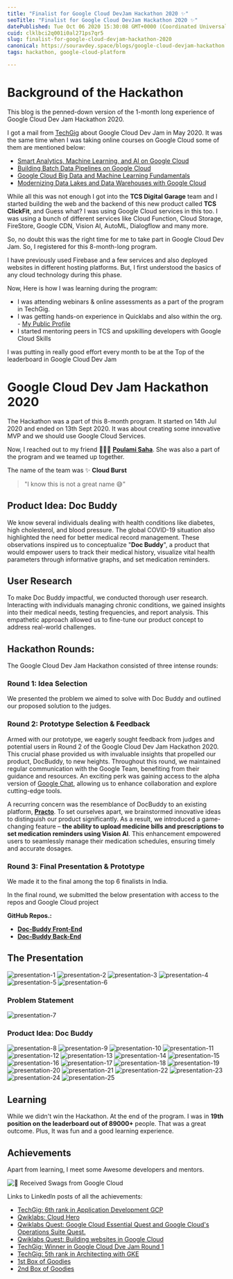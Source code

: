 ```yaml
---
title: "Finalist for Google Cloud DevJam Hackathon 2020 ✨"
seoTitle: "Finalist for Google Cloud DevJam Hackathon 2020 ✨"
datePublished: Tue Oct 06 2020 15:30:08 GMT+0000 (Coordinated Universal Time)
cuid: clklbci2q001i0al271ps7qr5
slug: finalist-for-google-cloud-devjam-hackathon-2020
canonical: https://souravdey.space/blogs/google-cloud-devjam-hackathon
tags: hackathon, google-cloud-platform

---
```


# Background of the Hackathon

This blog is the penned-down version of the 1-month long experience of Google Cloud Dev Jam Hackathon 2020.

I got a mail from [TechGig](https://www.techgig.com) about Google Cloud Dev Jam in May 2020.
It was the same time when I was taking online courses on Google Cloud some of them are mentioned below:

- [Smart Analytics, Machine Learning, and AI on Google Cloud](https://coursera.org/share/98e092cc1e1f377d0e317b9147ff4f2f)
- [Building Batch Data Pipelines on Google Cloud](https://coursera.org/share/6d2f2a54f5fe2f76039f31f8d622dfd1)
- [Google Cloud Big Data and Machine Learning Fundamentals](https://coursera.org/share/f2ad79ec9aaa6812bfc0369fc4d67018)
- [Modernizing Data Lakes and Data Warehouses with Google Cloud](https://coursera.org/share/9abcd8b6cb755f8ebabfc28e26f78560)

While all this was not enough I got into the **TCS Digital Garage** team and I started building the web and the backend of this new product called **TCS ClickFit**, and Guess what? I was using Google Cloud services in this too.
I was using a bunch of different services like Cloud Function, Cloud Storage, FireStore, Google CDN, Vision AI, AutoML, Dialogflow and many more.

So, no doubt this was the right time for me to take part in Google Cloud Dev Jam. So, I registered for this 8-month-long program.

I have previously used Firebase and a few services and also deployed websites in different hosting platforms. But, I first understood the basics of any cloud technology during this phase.

Now, Here is how I was learning during the program:

- I was attending webinars & online assessments as a part of the program in TechGig.
- I was getting hands-on experience in Quicklabs and also within the org. - [My Public Profile](https://www.cloudskillsboost.google/public_profiles/1d322360-c921-424b-b21d-d5d1d4f9f012)
- I started mentoring peers in TCS and upskilling developers with Google Cloud Skills

I was putting in really good effort every month to be at the Top of the leaderboard in Google Cloud Dev Jam

# Google Cloud Dev Jam Hackathon 2020

The Hackathon was a part of this 8-month program. It started on 14th Jul 2020 and ended on 13th Sept 2020. It was about creating some innovative MVP and we should use Google Cloud Services.

Now, I reached out to my friend 👩🏻‍💻 [**Poulami Saha**](https://www.linkedin.com/in/poulami-saha-she-her-hers-5b2bab152/). She was also a part of the program and we teamed up together.

The name of the team was ✨ **Cloud Burst**

> "I know this is not a great name 😅"

## Product Idea: Doc Buddy

We know several individuals dealing with health conditions like diabetes, high cholesterol, and blood pressure. The global COVID-19 situation also highlighted the need for better medical record management. These observations inspired us to conceptualize "**Doc Buddy**", a product that would empower users to track their medical history, visualize vital health parameters through informative graphs, and set medication reminders.

## User Research

To make Doc Buddy impactful, we conducted thorough user research. Interacting with individuals managing chronic conditions, we gained insights into their medical needs, testing frequencies, and report analysis. This empathetic approach allowed us to fine-tune our product concept to address real-world challenges.

## Hackathon Rounds:

The Google Cloud Dev Jam Hackathon consisted of three intense rounds:

### Round 1: Idea Selection

We presented the problem we aimed to solve with Doc Buddy and outlined our proposed solution to the judges.

### Round 2: Prototype Selection & Feedback

Armed with our prototype, we eagerly sought feedback from judges and potential users in Round 2 of the Google Cloud Dev Jam Hackathon 2020. This crucial phase provided us with invaluable insights that propelled our product, DocBuddy, to new heights.
Throughout this round, we maintained regular communication with the Google Team, benefiting from their guidance and resources. An exciting perk was gaining access to the alpha version of [Google Chat](https://mail.google.com/chat/), allowing us to enhance collaboration and explore cutting-edge tools.

A recurring concern was the resemblance of DocBuddy to an existing platform, [**Practo**](https://www.practo.com/). To set ourselves apart, we brainstormed innovative ideas to distinguish our product significantly. As a result, we introduced a game-changing feature – **the ability to upload medicine bills and prescriptions to set medication reminders using Vision AI**. This enhancement empowered users to seamlessly manage their medication schedules, ensuring timely and accurate dosages.

### Round 3: Final Presentation & Prototype

We made it to the final among the top 6 finalists in India.

In the final round, we submitted the below presentation with access to the repos and Google Cloud project

**GitHub Repos.:**

- [**Doc-Buddy Front-End**](https://github.com/Souravdey777/Doc-Buddy)
- [**Doc-Buddy Back-End**](https://github.com/Souravdey777/Doc-Buddy-CloudFunctions)

## The Presentation

![presentation-1](https://souravdey.space/images/blogs/google-cloud-devjam-hackathon/Doc-Buddy%20Google%20Cloud%20Dev%20Jam%202020%20Round%203-1.jpg)
![presentation-2](https://souravdey.space/images/blogs/google-cloud-devjam-hackathon/Doc-Buddy%20Google%20Cloud%20Dev%20Jam%202020%20Round%203-2.jpg)
![presentation-3](https://souravdey.space/images/blogs/google-cloud-devjam-hackathon/Doc-Buddy%20Google%20Cloud%20Dev%20Jam%202020%20Round%203-3.jpg)
![presentation-4](https://souravdey.space/images/blogs/google-cloud-devjam-hackathon/Doc-Buddy%20Google%20Cloud%20Dev%20Jam%202020%20Round%203-4.jpg)
![presentation-5](https://souravdey.space/images/blogs/google-cloud-devjam-hackathon/Doc-Buddy%20Google%20Cloud%20Dev%20Jam%202020%20Round%203-5.jpg)
![presentation-6](https://souravdey.space/images/blogs/google-cloud-devjam-hackathon/Doc-Buddy%20Google%20Cloud%20Dev%20Jam%202020%20Round%203-6.jpg)

### Problem Statement

![presentation-7](https://souravdey.space/images/blogs/google-cloud-devjam-hackathon/Doc-Buddy%20Google%20Cloud%20Dev%20Jam%202020%20Round%203-7.jpg)

### Product Idea: Doc Buddy

![presentation-8](https://souravdey.space/images/blogs/google-cloud-devjam-hackathon/Doc-Buddy%20Google%20Cloud%20Dev%20Jam%202020%20Round%203-8.jpg)
![presentation-9](https://souravdey.space/images/blogs/google-cloud-devjam-hackathon/Doc-Buddy%20Google%20Cloud%20Dev%20Jam%202020%20Round%203-9.jpg)
![presentation-10](https://souravdey.space/images/blogs/google-cloud-devjam-hackathon/Doc-Buddy%20Google%20Cloud%20Dev%20Jam%202020%20Round%203-10.jpg)
![presentation-11](https://souravdey.space/images/blogs/google-cloud-devjam-hackathon/Doc-Buddy%20Google%20Cloud%20Dev%20Jam%202020%20Round%203-11.jpg)
![presentation-12](https://souravdey.space/images/blogs/google-cloud-devjam-hackathon/Doc-Buddy%20Google%20Cloud%20Dev%20Jam%202020%20Round%203-12.jpg)
![presentation-13](https://souravdey.space/images/blogs/google-cloud-devjam-hackathon/Doc-Buddy%20Google%20Cloud%20Dev%20Jam%202020%20Round%203-13.jpg)
![presentation-14](https://souravdey.space/images/blogs/google-cloud-devjam-hackathon/Doc-Buddy%20Google%20Cloud%20Dev%20Jam%202020%20Round%203-14.jpg)
![presentation-15](https://souravdey.space/images/blogs/google-cloud-devjam-hackathon/Doc-Buddy%20Google%20Cloud%20Dev%20Jam%202020%20Round%203-15.jpg)
![presentation-16](https://souravdey.space/images/blogs/google-cloud-devjam-hackathon/Doc-Buddy%20Google%20Cloud%20Dev%20Jam%202020%20Round%203-16.jpg)
![presentation-17](https://souravdey.space/images/blogs/google-cloud-devjam-hackathon/Doc-Buddy%20Google%20Cloud%20Dev%20Jam%202020%20Round%203-17.jpg)
![presentation-18](https://souravdey.space/images/blogs/google-cloud-devjam-hackathon/Doc-Buddy%20Google%20Cloud%20Dev%20Jam%202020%20Round%203-18.jpg)
![presentation-19](https://souravdey.space/images/blogs/google-cloud-devjam-hackathon/Doc-Buddy%20Google%20Cloud%20Dev%20Jam%202020%20Round%203-19.jpg)
![presentation-20](https://souravdey.space/images/blogs/google-cloud-devjam-hackathon/Doc-Buddy%20Google%20Cloud%20Dev%20Jam%202020%20Round%203-20.jpg)
![presentation-21](https://souravdey.space/images/blogs/google-cloud-devjam-hackathon/Doc-Buddy%20Google%20Cloud%20Dev%20Jam%202020%20Round%203-21.jpg)
![presentation-22](https://souravdey.space/images/blogs/google-cloud-devjam-hackathon/Doc-Buddy%20Google%20Cloud%20Dev%20Jam%202020%20Round%203-22.jpg)
![presentation-23](https://souravdey.space/images/blogs/google-cloud-devjam-hackathon/Doc-Buddy%20Google%20Cloud%20Dev%20Jam%202020%20Round%203-23.jpg)
![presentation-24](https://souravdey.space/images/blogs/google-cloud-devjam-hackathon/Doc-Buddy%20Google%20Cloud%20Dev%20Jam%202020%20Round%203-24.jpg)
![presentation-25](https://souravdey.space/images/blogs/google-cloud-devjam-hackathon/Doc-Buddy%20Google%20Cloud%20Dev%20Jam%202020%20Round%203-25.jpg)

## Learning

While we didn't win the Hackathon. At the end of the program. I was in **19th position on the leaderboard out of 89000+** people. That was a great outcome. Plus, It was fun and a good learning experience.

## Achievements

Apart from learning, I meet some Awesome developers and mentors.

![🎁 Received Swags from Google Cloud](https://souravdey.space/images/blogs/google-cloud-devjam-hackathon/goodies.jpeg)

Links to LinkedIn posts of all the achievements:

- [TechGig: 6th rank in Application Development GCP](https://www.linkedin.com/posts/souravdey777_gcp-cloud-googlecloudplatform-activity-6686240017930620928-ZGBs?utm_source=share&utm_medium=member_desktop)
- [Qwiklabs: Cloud Hero](https://www.linkedin.com/posts/souravdey777_googlecloudnext-google-googlecloudplatform-activity-6691568878318870528-PwgV?utm_source=share&utm_medium=member_desktop)
- [Qwiklabs Quest: Google Cloud Essential Quest and Google Cloud's Operations Suite Quest.](https://www.linkedin.com/posts/souravdey777_techgig-lockdownlearning-googlecloud-activity-6692142778564132864-LZqZ?utm_source=share&utm_medium=member_desktop)
- [Qwiklabs Quest: Building websites in Google Cloud](https://www.linkedin.com/posts/souravdey777_googleskillbadge-googlecloud-cloudjourney-activity-6693597992928321536-0w8Z?utm_source=share&utm_medium=member_desktop)
- [TechGig: Winner in Google Cloud Dve Jam Round 1](https://www.linkedin.com/posts/souravdey777_cloud-clouddevjam-googlecloudplatform-activity-6706265253459615745-_B0f?utm_source=share&utm_medium=member_desktop)
- [TechGig: 5th rank in Architecting with GKE](https://www.linkedin.com/posts/souravdey777_clouddevjam-googlecloudplatform-cloudlearning-activity-6709531827612246016-fb9U?utm_source=share&utm_medium=member_desktop)
- [1st Box of Goodies](https://www.linkedin.com/posts/souravdey777_clouddevjam-googlecloud-clouds-activity-6742765784059187200-rVk4?utm_source=share&utm_medium=member_desktop)
- [2nd Box of Goodies](https://www.linkedin.com/posts/souravdey777_cloud-googlecloudplatform-gcp-activity-6754625125615755264-0YGX?utm_source=share&utm_medium=member_desktop)
